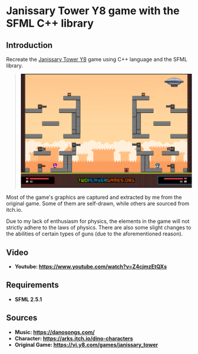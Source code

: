 # Janissary Tower Y8 game with the SFML C++ library

## Introduction

Recreate the [Janissary Tower Y8](https://vi.y8.com/games/janissary_tower) game using C++ language and the SFML library.

> <img src="anh/intro.png" alt="drawing" width="800"/>

Most of the game's graphics are captured and extracted by me from the original game. Some of them are self-drawn, while others are sourced from itch.io.

Due to my lack of enthusiasm for physics, the elements in the game will not strictly adhere to the laws of physics. There are also some slight changes to the abilities of certain types of guns (due to the aforementioned reason).

## Video

* **Youtube: https://www.youtube.com/watch?v=Z4cjmzEtQXs**
  
## Requirements

* **SFML 2.5.1**

## Sources

* **Music: https://danosongs.com/**
* **Character:  https://arks.itch.io/dino-characters**
* **Original Game: https://vi.y8.com/games/janissary_tower**
